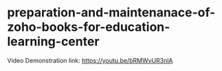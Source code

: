 # preparation-and-maintenanace-of-zoho-books-for-education-learning-center



Video Demonstration link: https://youtu.be/bRMWvUR3nlA
